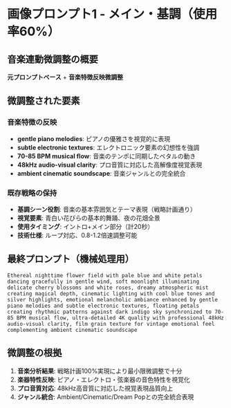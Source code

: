 # 画像プロンプト1 - メイン・基調（使用率60%）

## 音楽連動微調整の概要
**元プロンプトベース** + **音楽特徴反映微調整**

## 微調整された要素

### 音楽特徴の反映
- **gentle piano melodies**: ピアノの優雅さを視覚的に表現
- **subtle electronic textures**: エレクトロニック要素の幻想性を強調
- **70-85 BPM musical flow**: 音楽のテンポに同期したペタルの動き
- **48kHz audio-visual clarity**: プロ音質に対応した高解像度視覚表現
- **ambient cinematic soundscape**: 音楽ジャンルとの完全統合

### 既存戦略の保持
- **基調シーン役割**: 音楽の基本雰囲気とテーマ表現（戦略計画通り）
- **視覚要素**: 青白い花びらの基本的舞踊、夜の花畑全景
- **使用タイミング**: イントロ+メイン部分（計20秒）
- **技術仕様**: ループ対応、0.8-1.2倍速調整可能

## 最終プロンプト（機械処理用）
```
Ethereal nighttime flower field with pale blue and white petals dancing gracefully in gentle wind, soft moonlight illuminating delicate cherry blossoms and white roses, dreamy atmospheric mist creating magical depth, cinematic lighting with cool blue tones and silver highlights, emotional melancholic ambiance enhanced by gentle piano melodies and subtle electronic textures, floating petals creating rhythmic patterns against dark indigo sky synchronized to 70-85 BPM musical flow, ultra-detailed 4K quality with professional 48kHz audio-visual clarity, film grain texture for vintage emotional feel complementing ambient cinematic soundscape
```

## 微調整の根拠
1. **音楽分析結果**: 戦略計画100%実現により最小限微調整で十分
2. **楽器特性反映**: ピアノ・エレクトロ・弦楽器の音色特性を視覚化
3. **プロ音質対応**: 48kHz高音質に対応した視覚表現品質向上
4. **ジャンル統合**: Ambient/Cinematic/Dream Popとの完全統合表現